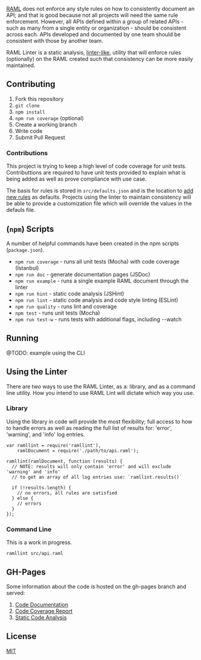 [RAML](http://raml.org) does not enforce any style rules on how to consistently
document an API; and that is good because not all projects will need the same
rule enforcement. However, all APIs defined within a group of related APIs - such
as many from a single entity or organization - should be consistent across each. 
APIs developed and documented by one team should be consistent with those by
another team.

RAML Linter is a static analysis, [linter-like](http://en.wikipedia.org/wiki/Lint_%28software%29),
utility that will enforce rules (optionally) on the RAML created such that
consistency can be more easily maintained.

## Contributing

  1. Fork this repository
  2. `git clone`
  3. `npm install`
  4. `npm run coverage` (optional)
  5. Create a working branch
  6. Write code
  7. Submit Pull Request

### Contributions

This project is trying to keep a high level of code coverage for unit tests. Contributtions
are required to have unit tests provided to explain what is being added as well as
prove compliance with use case.

The basis for rules is stored in `src/defaults.json` and is the location to [add new
rules](NEWRULES.md) as defaults. Projects using the linter to maintain
consistency will be able to provide a customization file which will override the
values in the defauls file.

## (`npm`) Scripts

A number of helpful commands have been created in the npm scripts (`package.json`).

  + `npm run coverage` - runs all unit tests (Mocha) with code coverage (Istanbul)
  + `npm run doc` - generate documentation pages (JSDoc)
  + `npm run example` - runs a single example RAML document through the linter
  + `npm run hint` - static code analysis (JSHint)
  + `npm run lint` - static code analysis and code style linting (ESLint)
  + `npm run quality` - runs lint and coverage
  + `npm test` - runs unit tests (Mocha)
  + `npm run test-w` - runs tests with additional flags, including --watch

## Running

@TODO: example using the CLI

## Using the Linter

There are two ways to use the RAML Linter, as a: library, and as a command line
utility. How you intend to use RAML Lint will dictate which way you use.

### Library

Using the library in code will provide the most flexibility; full access to how
to handle errors as well as reading the full list of results for: 'error',
'warning', and 'info' log entries. 

```
var ramllint = require('ramllint'),
    ramlDocument = require('./path/to/api.raml');

ramllint(ramlDocument, function (results) {
  // NOTE: results will only contain 'error' and will exclude 'warning' and 'info'
  // to get an array of all log entries use: `ramllint.results()`

  if (!results.length) {
    // no errors, all rules are satisfied
  } else {
    // errors
  }
});
```

### Command Line

This is a work in progress.

```
ramllint src/api.raml
```

## GH-Pages

Some information about the code is hosted on the gh-pages branch and served:

  1. [Code Documentation](http://QuickenLoans.github.io/ramllint/)
  2. [Code Coverage Report](http://QuickenLoans.github.io/ramllint/coverage/lcov-report/)
  3. [Static Code Analysis](http://QuickenLoans.github.io/ramllint/stats/)

## License

[MIT](LICENSE.md)

